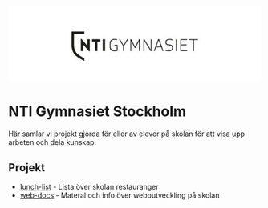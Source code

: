 <p align="center">
<img src="assets/logo.jpg" alt="Logga" width="600"/>

# NTI Gymnasiet Stockholm
Här samlar vi projekt gjorda för eller av elever på skolan för att visa upp arbeten och dela kunskap.
</p>


## Projekt
- [lunch-list](https://github.com/NTI-Gymnasiet-Stockholm/lunch-list) - Lista över skolan restauranger
- [web-docs](https://github.com/NTI-Gymnasiet-Stockholm/web-docs) - Materal och info över webbutveckling på skolan
